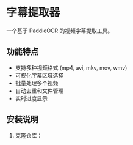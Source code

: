 # 字幕提取器

一个基于 PaddleOCR 的视频字幕提取工具。

## 功能特点

- 支持多种视频格式 (mp4, avi, mkv, mov, wmv)
- 可视化字幕区域选择
- 批量处理多个视频
- 自动去重和文件管理
- 实时进度显示

## 安装说明

1. 克隆仓库： 